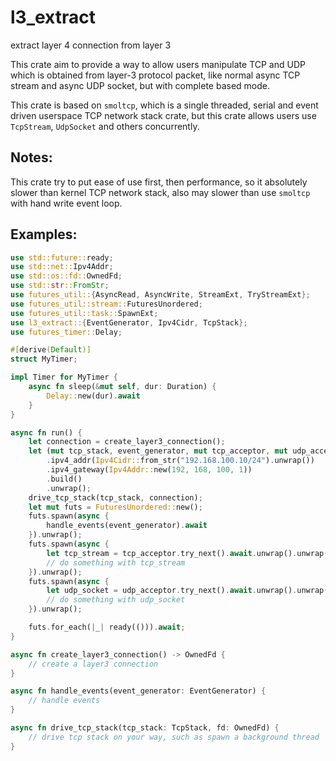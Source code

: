 # l3_extract

extract layer 4 connection from layer 3

This crate aim to provide a way to allow users manipulate TCP and UDP which is obtained from layer-3 protocol packet,
like normal async TCP stream and async UDP socket, but with complete based mode.

This crate is based on `smoltcp`, which is a single threaded, serial and event driven userspace TCP network stack
crate, but this crate allows users use `TcpStream`, `UdpSocket` and others concurrently.

## Notes:

This crate try to put ease of use first, then performance, so it absolutely slower than kernel TCP network stack, also
may slower than use `smoltcp` with hand write event loop.

## Examples:

```rust
use std::future::ready;
use std::net::Ipv4Addr;
use std::os::fd::OwnedFd;
use std::str::FromStr;
use futures_util::{AsyncRead, AsyncWrite, StreamExt, TryStreamExt};
use futures_util::stream::FuturesUnordered;
use futures_util::task::SpawnExt;
use l3_extract::{EventGenerator, Ipv4Cidr, TcpStack};
use futures_timer::Delay;

#[derive(Default)]
struct MyTimer;

impl Timer for MyTimer {
    async fn sleep(&mut self, dur: Duration) {
        Delay::new(dur).await
    }
}

async fn run() {
    let connection = create_layer3_connection();
    let (mut tcp_stack, event_generator, mut tcp_acceptor, mut udp_acceptor) = TcpStack::builder()
        .ipv4_addr(Ipv4Cidr::from_str("192.168.100.10/24").unwrap())
        .ipv4_gateway(Ipv4Addr::new(192, 168, 100, 1))
        .build()
        .unwrap();
    drive_tcp_stack(tcp_stack, connection);
    let mut futs = FuturesUnordered::new();
    futs.spawn(async {
        handle_events(event_generator).await
    }).unwrap();
    futs.spawn(async {
        let tcp_stream = tcp_acceptor.try_next().await.unwrap().unwrap();
        // do something with tcp_stream
    }).unwrap();
    futs.spawn(async {
        let udp_socket = udp_acceptor.try_next().await.unwrap().unwrap();
        // do something with udp_socket
    }).unwrap();

    futs.for_each(|_| ready(())).await;
}

async fn create_layer3_connection() -> OwnedFd {
    // create a layer3 connection
}

async fn handle_events(event_generator: EventGenerator) {
    // handle events
}

async fn drive_tcp_stack(tcp_stack: TcpStack, fd: OwnedFd) {
    // drive tcp stack on your way, such as spawn a background thread
}
```
